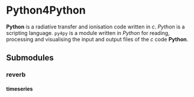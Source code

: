 Python4Python
=============

**Python** is a radiative transfer and ionisation code written in *c*.
*Python* is a scripting language.
`py4py` is a module written in *Python* for reading, processing and visualising the input and output
files of the *c* code **Python**.

Submodules
----------


### reverb



#### timeseries
